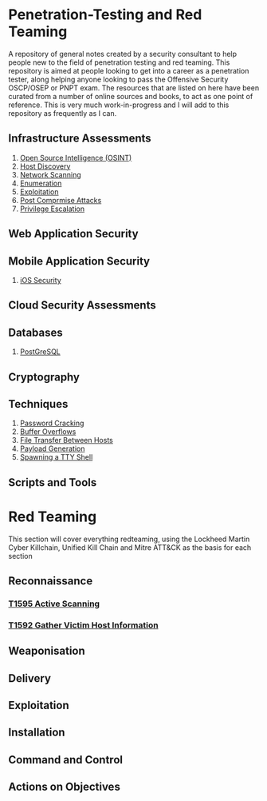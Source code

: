 # Penetration-Testing and Red Teaming

A repository of general notes created by a security consultant to help people new to the field of penetration testing and red teaming.  This repository is aimed at people looking to get into a career as a penetration tester, along helping anyone looking to pass the Offensive Security OSCP/OSEP or PNPT exam.  The resources that are listed on here have been curated from a number of online sources and books, to act as one point of reference. This is very much work-in-progress and I will add to this repository as frequently as I can.

## Infrastructure Assessments

1) [Open Source Intelligence (OSINT)](Open-Source-Intelligence/readme.md)
2) [Host Discovery](host-discovery/README.md)
3) [Network Scanning](Network-Scanning/README.md)
4) [Enumeration](Enumeration/enumeration.md)
5) [Exploitation](exploitation/readme.md)
6) [Post Comprmise Attacks](Post-Compromise/readme.md)
7) [Privilege Escalation](Privilege-Escalation/readme.md)

## Web Application Security

## Mobile Application Security

1) [iOS Security](iOS/iOS-home.md)

## Cloud Security Assessments

## Databases

1) [PostGreSQL](PostgreSQL/readme.md)

## Cryptography

## Techniques
1) [Password Cracking](password-cracking/readme.md)
2) [Buffer Overflows](Buffer-Overflows/readme.md)
3) [File Transfer Between Hosts](File-Transfer/readme.md)
4) [Payload Generation](Payload-Generation/README.md)
5) [Spawning a TTY Shell](Techniques/spawning-tty.md)

## Scripts and Tools

# Red Teaming

This section will cover everything redteaming, using the Lockheed Martin Cyber Killchain, Unified Kill Chain and Mitre ATT&CK as the basis for each section

## Reconnaissance

### [**T1595** Active Scanning](/redteam/active-scanning/active-scanning.md)
### [**T1592** Gather Victim Host Information](/redteam/gather-vict-info/T1592-Gatther-Victim-Host-Info.md)

## Weaponisation

## Delivery

## Exploitation

## Installation

## Command and Control

## Actions on Objectives
